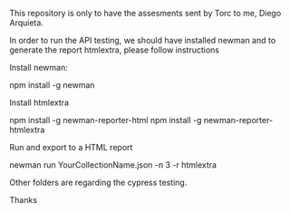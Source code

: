 This repository is only to have the assesments sent by Torc to me, Diego Arquieta.

In order to run the API testing, we should have installed newman and to generate the report htmlextra, please follow instructions

Install newman:

npm install -g newman

Install htmlextra

npm install -g newman-reporter-html
npm install -g newman-reporter-htmlextra

Run and export to a HTML report

newman run YourCollectionName.json -n 3 -r htmlextra

Other folders are regarding the cypress testing.

Thanks
